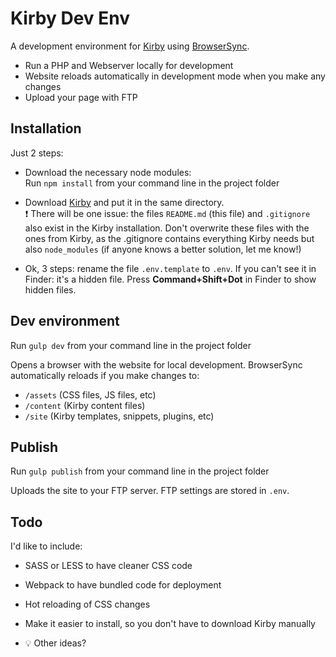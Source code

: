 # Kirby Dev Env

A development environment for [Kirby](http://getkirby.com) using [BrowserSync](https://www.browsersync.io/). 

 - Run a PHP and Webserver locally for development
 - Website reloads automatically in development mode when you make any changes
 - Upload your page with FTP


## Installation

Just 2 steps:

- Download the necessary node modules:  
Run `npm install` from your command line in the project folder

- Download [Kirby](http://getkirby.com) and put it in the same directory.  
:exclamation: There will be one issue: the files `README.md` (this file) and `.gitignore` also exist in the Kirby installation. Don't overwrite these files with the ones from Kirby, as the .gitignore contains everything Kirby needs but also `node_modules` (if anyone knows a better solution, let me know!)

- Ok, 3 steps: rename the file `.env.template` to `.env`. If you can't see it in Finder: it's a hidden file. Press **Command+Shift+Dot** in Finder to show hidden files.


## Dev environment

Run `gulp dev` from your command line in the project folder

Opens a browser with the website for local development. BrowserSync automatically reloads if you make changes to:

 - `/assets` (CSS files, JS files, etc)
 - `/content` (Kirby content files)
 - `/site` (Kirby templates, snippets, plugins, etc)


## Publish

Run `gulp publish` from your command line in the project folder

Uploads the site to your FTP server. FTP settings are stored in `.env`.


## Todo

I'd like to include:

- SASS or LESS to have cleaner CSS code

- Webpack to have bundled code for deployment

- Hot reloading of CSS changes

- Make it easier to install, so you don't have to download Kirby manually

- :bulb: Other ideas?